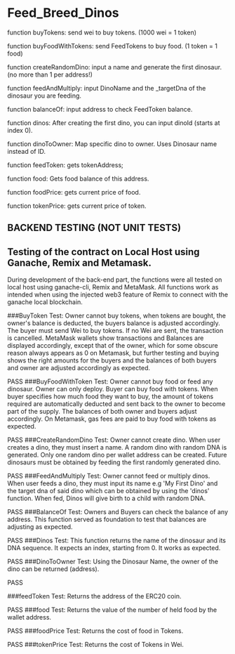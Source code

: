 # Feed_Breed_Dinos

function buyTokens: send wei to buy tokens. (1000 wei = 1 token)

function buyFoodWithTokens: send FeedTokens to buy food. (1 token = 1 food)

function createRandomDino: input a name and generate the first dinosaur. (no more than 1 per address!)

function feedAndMultiply: input DinoName and the _targetDna of the dinosaur you are feeding.

function balanceOf: input address to check FeedToken balance.

function dinos: After creating the first dino, you can input dinoId (starts at index 0).

function dinoToOwner: Map specific dino to owner. Uses Dinosaur name instead of ID.

function feedToken: gets tokenAddress;

function food: Gets food balance of this address.

function foodPrice: gets current price of food.

function tokenPrice: gets current price of token.

## BACKEND TESTING (NOT UNIT TESTS)
## Testing of the contract on Local Host using Ganache, Remix and Metamask.

During development of the back-end part, the functions were all tested on local host using ganache-cli, Remix and MetaMask.
All functions work as intended when using the injected web3 feature of Remix to connect with the ganache local blockchain.

###BuyToken Test:
Owner cannot buy tokens, when tokens are bought, the owner's balance is deducted, the buyers balance is adjusted accordingly.
The buyer must send Wei to buy tokens. If no Wei are sent, the transaction is cancelled. MetaMask wallets show transactions and
Balances are displayed accordingly, except that of the owner, which for some obscure reason always appears as 0 on Metamask,
but further testing and buying shows the right amounts for the buyers and the balances of both buyers and owner are adjusted accordingly as expected.

PASS
###BuyFoodWithToken Test:
Owner cannot buy food or feed any dinosaur. Owner can only deploy. Buyer can buy food with tokens. When buyer specifies how much food they want
to buy, the amount of tokens required are automatically deducted and sent back to the owner to become part of the supply. The balances of both
owner and buyers adjust accordingly. On Metamask, gas fees are paid to buy food with tokens as expected.

PASS
###CreateRandomDino Test:
Owner cannot create dino. When user creates a dino, they must insert a name. A random dino with random DNA is generated.
Only one random dino per wallet address can be created. Future dinosaurs must be obtained by feeding the first randomly generated dino.

PASS
###FeedAndMultiply Test: 
Owner cannot feed or multiply dinos. When user feeds a dino, they must input its name e.g 'My First Dino' and the target dna of said dino
which can be obtained by using the 'dinos' function. When fed, Dinos will give birth to a child with random DNA.

PASS
###BalanceOf Test:
Owners and Buyers can check the balance of any address. This function served as foundation to test that balances are adjusting as expected.

PASS
###Dinos Test:
This function returns the name of the dinosaur and its DNA sequence. It expects an index, starting from 0. It works as expected.

PASS
###DinoToOwner Test:
Using the Dinosaur Name, the owner of the dino can be returned (address).

PASS

###feedToken Test:
Returns the address of the ERC20 coin.

PASS
###food Test:
Returns the value of the number of held food by the wallet address. 

PASS
###foodPrice Test:
Returns the cost of food in Tokens.

PASS
###tokenPrice Test:
Returns the cost of Tokens in Wei.


